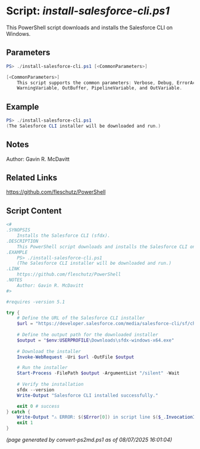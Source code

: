 Script: *install-salesforce-cli.ps1*
========================

This PowerShell script downloads and installs the Salesforce CLI on Windows.

Parameters
----------
```powershell
PS> ./install-salesforce-cli.ps1 [<CommonParameters>]

[<CommonParameters>]
    This script supports the common parameters: Verbose, Debug, ErrorAction, ErrorVariable, WarningAction, 
    WarningVariable, OutBuffer, PipelineVariable, and OutVariable.
```

Example
-------
```powershell
PS> ./install-salesforce-cli.ps1
(The Salesforce CLI installer will be downloaded and run.)

```

Notes
-----
Author: Gavin R. McDavitt

Related Links
-------------
https://github.com/fleschutz/PowerShell

Script Content
--------------
```powershell
<#
.SYNOPSIS
    Installs the Salesforce CLI (sfdx).
.DESCRIPTION
    This PowerShell script downloads and installs the Salesforce CLI on Windows.
.EXAMPLE
    PS> ./install-salesforce-cli.ps1
    (The Salesforce CLI installer will be downloaded and run.)
.LINK
    https://github.com/fleschutz/PowerShell
.NOTES
    Author: Gavin R. McDavitt
#>

#requires -version 5.1

try {
    # Define the URL of the Salesforce CLI installer
    $url = "https://developer.salesforce.com/media/salesforce-cli/sf/channels/stable/sf-x64.exe"
    
    # Define the output path for the downloaded installer
    $output = "$env:USERPROFILE\Downloads\sfdx-windows-x64.exe"
    
    # Download the installer
    Invoke-WebRequest -Uri $url -OutFile $output

    # Run the installer
    Start-Process -FilePath $output -ArgumentList "/silent" -Wait
    
    # Verify the installation
    sfdx --version
    Write-Output "Salesforce CLI installed successfully."

    exit 0 # success
} catch {
    Write-Output "⚠️ ERROR: $($Error[0]) in script line $($_.InvocationInfo.ScriptLineNumber)."
    exit 1
}
```

*(page generated by convert-ps2md.ps1 as of 08/07/2025 16:01:04)*
